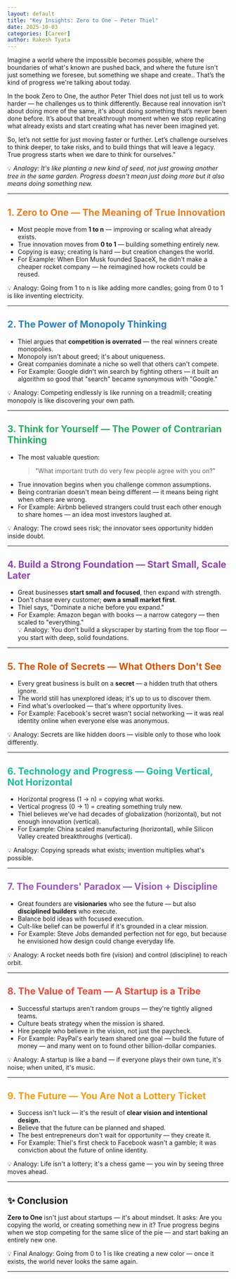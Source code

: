 ```yaml
---
layout: default
title: "Key Insights: Zero to One — Peter Thiel"
date: 2025-10-03
categories: [Career]
author: Rakesh Tyata
---
```


Imagine a world where the impossible becomes possible, where the boundaries of what's known are pushed back, and where the future isn't just something we foresee, but something we shape  and create.. That’s the kind of progress we're talking about today.

In the book Zero to One, the author Peter Thiel does not just tell us to work harder — he challenges us to think differently. Because real innovation isn’t about doing more of the same, it's about doing something that’s never been done before. It’s about that breakthrough moment when we stop replicating what already exists and start creating what has never been imagined yet.

So, let’s not settle for just moving faster or further. Let’s challenge ourselves to think deeper, to take risks, and to build things that will leave a legacy. True progress starts when we dare to think for ourselves."

💡 _Analogy: It's like planting a new kind of seed, not just growing another tree in the same garden. Progress doesn't mean just doing more but it also means doing something new._

---

## <span style="color:#E67E22">1. Zero to One — The Meaning of True Innovation</span>

- Most people move from **1 to n** — improving or scaling what already exists.
- True innovation moves from **0 to 1** — building something entirely new.
- Copying is easy; creating is hard — but creation changes the world.
- For Example: When Elon Musk founded SpaceX, he didn't make a cheaper rocket company — he reimagined how rockets could be reused.

💡 Analogy: Going from 1 to n is like adding more candles; going from 0 to 1 is like inventing electricity.

---

## <span style="color:#2980B9">2. The Power of Monopoly Thinking</span>

- Thiel argues that **competition is overrated** — the real winners create monopolies.
- Monopoly isn't about greed; it's about uniqueness.
- Great companies dominate a niche so well that others can't compete.
- For Example: Google didn't win search by fighting others — it built an algorithm so good that "search" became synonymous with "Google."

💡 Analogy: Competing endlessly is like running on a treadmill; creating monopoly is like discovering your own path.

---

## <span style="color:#27AE60">3. Think for Yourself — The Power of Contrarian Thinking</span>

- The most valuable question:
  > "What important truth do very few people agree with you on?"
- True innovation begins when you challenge common assumptions.
- Being contrarian doesn't mean being different — it means being right when others are wrong.
- For Example: Airbnb believed strangers could trust each other enough to share homes — an idea most investors laughed at.

💡 Analogy: The crowd sees risk; the innovator sees opportunity hidden inside doubt.

---

## <span style="color:#8E44AD">4. Build a Strong Foundation — Start Small, Scale Later</span>

- Great businesses **start small and focused**, then expand with strength.
- Don't chase every customer; **own a small market first**.
- Thiel says, "Dominate a niche before you expand."
- For Example: Amazon began with books — a narrow category — then scaled to "everything."  
  💡 Analogy: You don't build a skyscraper by starting from the top floor — you start with deep, solid foundations.

---

## <span style="color:#D35400">5. The Role of Secrets — What Others Don't See</span>

- Every great business is built on a **secret** — a hidden truth that others ignore.
- The world still has unexplored ideas; it's up to us to discover them.
- Find what's overlooked — that's where opportunity lives.
- For Example: Facebook's secret wasn't social networking — it was real identity online when everyone else was anonymous.

💡 Analogy: Secrets are like hidden doors — visible only to those who look differently.

---

## <span style="color:#1ABC9C">6. Technology and Progress — Going Vertical, Not Horizontal</span>

- Horizontal progress (1 → n) = copying what works.
- Vertical progress (0 → 1) = creating something truly new.
- Thiel believes we've had decades of globalization (horizontal), but not enough innovation (vertical).
- For Example: China scaled manufacturing (horizontal), while Silicon Valley created breakthroughs (vertical).

💡 Analogy: Copying spreads what exists; invention multiplies what's possible.

---

## <span style="color:#9B59B6">7. The Founders' Paradox — Vision + Discipline</span>

- Great founders are **visionaries** who see the future — but also **disciplined builders** who execute.
- Balance bold ideas with focused execution.
- Cult-like belief can be powerful if it's grounded in a clear mission.
- For Example: Steve Jobs demanded perfection not for ego, but because he envisioned how design could change everyday life.

💡 Analogy: A rocket needs both fire (vision) and control (discipline) to reach orbit.

---

## <span style="color:#E74C3C">8. The Value of Team — A Startup is a Tribe</span>

- Successful startups aren't random groups — they're tightly aligned teams.
- Culture beats strategy when the mission is shared.
- Hire people who believe in the vision, not just the paycheck.
- For Example: PayPal's early team shared one goal — build the future of money — and many went on to found other billion-dollar companies.

💡 Analogy: A startup is like a band — if everyone plays their own tune, it's noise; when united, it's music.

---

## <span style="color:#F39C12">9. The Future — You Are Not a Lottery Ticket</span>

- Success isn't luck — it's the result of **clear vision and intentional design.**
- Believe that the future can be planned and shaped.
- The best entrepreneurs don't wait for opportunity — they create it.
- For Example: Thiel's first check to Facebook wasn't a gamble; it was conviction about the future of online identity.

💡 Analogy: Life isn't a lottery; it's a chess game — you win by seeing three moves ahead.

---

## ✨ **Conclusion**

**Zero to One** isn't just about startups — it's about mindset. It asks: Are you copying the world, or creating something new in it? True progress begins when we stop competing for the same slice of the pie — and start baking an entirely new one.

💡 Final Analogy: Going from 0 to 1 is like creating a new color — once it exists, the world never looks the same again.

---
